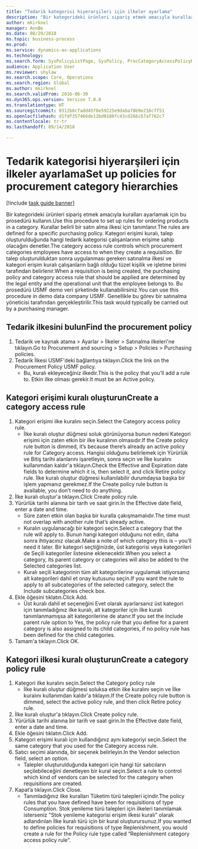 ```yaml
--- 
title: "Tedarik kategorisi hiyerarşileri için ilkeler ayarlama"
description: "Bir kategorideki ürünleri sipariş etmek amacıyla kuralları ayarlamak için bu prosedürü kullanın."
author: mkirknel
manager: AnnBe
ms.date: 08/29/2018
ms.topic: business-process
ms.prod: 
ms.service: dynamics-ax-applications
ms.technology: 
ms.search.form: SysPolicyListPage, SysPolicy, ProcCategoryAccessPolicyRule, ProcCategoryPolicyRule, EcoResCategorySingleLookup
audience: Application User
ms.reviewer: shylaw
ms.search.scope: Core, Operations
ms.search.region: Global
ms.author: mkirknel
ms.search.validFrom: 2016-06-30
ms.dyn365.ops.version: Version 7.0.0
ms.translationtype: HT
ms.sourcegitcommit: 0312b8cfadd45f8e59225e9daba78b9e216cff51
ms.openlocfilehash: d1fdf357466de12bd0188fc43cd266c67af762c7
ms.contentlocale: tr-tr
ms.lasthandoff: 09/14/2018

---
```

# <a name="set-up-policies-for-procurement-category-hierarchies"></a><span data-ttu-id="48dfd-103">Tedarik kategorisi hiyerarşileri için ilkeler ayarlama</span><span class="sxs-lookup"><span data-stu-id="48dfd-103">Set up policies for procurement category hierarchies</span></span>

[!include [task guide banner](../../includes/task-guide-banner.md)]

<span data-ttu-id="48dfd-104">Bir kategorideki ürünleri sipariş etmek amacıyla kuralları ayarlamak için bu prosedürü kullanın.</span><span class="sxs-lookup"><span data-stu-id="48dfd-104">Use this procedure to set up rules for ordering products in a category.</span></span> <span data-ttu-id="48dfd-105">Kurallar belirli bir satın alma ilkesi için tanımlanır.</span><span class="sxs-lookup"><span data-stu-id="48dfd-105">The rules are defined for a specific purchasing policy.</span></span> <span data-ttu-id="48dfd-106">Kategori erişimi kuralı, talep oluşturulduğunda hangi tedarik kategorisi çalışanlarının erişime sahip olacağını denetler.</span><span class="sxs-lookup"><span data-stu-id="48dfd-106">The category access rule controls which procurement categories employees have access to when they create a requisition.</span></span> <span data-ttu-id="48dfd-107">Bir talep oluşturulduktan sonra uygulanması gereken satınalma ilkesi ve kategori erişim kuralı çalışanların bağlı olduğu tüzel kişilik ve işletme birimi tarafından belirlenir.</span><span class="sxs-lookup"><span data-stu-id="48dfd-107">When a requisition is being created, the purchasing policy and category access rule that should be applied are determined by the legal entity and the operational unit that the employee belongs to.</span></span> <span data-ttu-id="48dfd-108">Bu prosedürü USMF demo veri şirketinde kullanabilirsiniz.</span><span class="sxs-lookup"><span data-stu-id="48dfd-108">You can use this procedure in demo data company USMF.</span></span> <span data-ttu-id="48dfd-109">Genellikle bu görev bir satınalma yöneticisi tarafından gerçekleştirilir.</span><span class="sxs-lookup"><span data-stu-id="48dfd-109">This task would typically be carried out by a purchasing manager.</span></span>


## <a name="find-the-procurement-policy"></a><span data-ttu-id="48dfd-110">Tedarik ilkesini bulun</span><span class="sxs-lookup"><span data-stu-id="48dfd-110">Find the procurement policy</span></span>
1. <span data-ttu-id="48dfd-111">Tedarik ve kaynak atama > Ayarlar > İlkeler > Satınalma ilkeleri'ne tıklayın.</span><span class="sxs-lookup"><span data-stu-id="48dfd-111">Go to Procurement and sourcing > Setup > Policies > Purchasing policies.</span></span>
2. <span data-ttu-id="48dfd-112">Tedarik İlkesi USMF'deki bağlantıya tıklayın.</span><span class="sxs-lookup"><span data-stu-id="48dfd-112">Click the link on the Procurement Policy USMF policy.</span></span>
    * <span data-ttu-id="48dfd-113">Bu, kuralı ekleyeceğiniz ilkedir.</span><span class="sxs-lookup"><span data-stu-id="48dfd-113">This is the policy that you’ll add a rule to.</span></span> <span data-ttu-id="48dfd-114">Etkin ilke olması gerekir.</span><span class="sxs-lookup"><span data-stu-id="48dfd-114">It must be an Active policy.</span></span>  

## <a name="create-a-category-access-rule"></a><span data-ttu-id="48dfd-115">Kategori erişimi kuralı oluşturun</span><span class="sxs-lookup"><span data-stu-id="48dfd-115">Create a category access rule</span></span>
1. <span data-ttu-id="48dfd-116">Kategori erişimi ilke kuralını seçin.</span><span class="sxs-lookup"><span data-stu-id="48dfd-116">Select the Category access policy rule.</span></span>
    * <span data-ttu-id="48dfd-117">İlke kuralı oluştur düğmesi soluk görünüyorsa bunun nedeni Kategori erişimi için zaten etkin bir ilke kuralının olmasıdır.</span><span class="sxs-lookup"><span data-stu-id="48dfd-117">If the Create policy rule button is dimmed, it’s because there’s already an active policy rule for Category access.</span></span> <span data-ttu-id="48dfd-118">Hangisi olduğunu belirlemek için Yürürlük ve Bitiş tarihi alanlarını işaretleyin, sonra seçin ve İlke kuralını kullanımdan kaldır'a tıklayın.</span><span class="sxs-lookup"><span data-stu-id="48dfd-118">Check the Effective and Expiration date fields to determine which it is, then select it, and click Retire policy rule.</span></span> <span data-ttu-id="48dfd-119">İlke kuralı oluştur düğmesi kullanılabilir durumdaysa başka bir işlem yapmanız gerekmez.</span><span class="sxs-lookup"><span data-stu-id="48dfd-119">If the Create policy rule button is available, you don’t need to do anything.</span></span>  
2. <span data-ttu-id="48dfd-120">İlke kuralı oluştur'a tıklayın.</span><span class="sxs-lookup"><span data-stu-id="48dfd-120">Click Create policy rule.</span></span>
3. <span data-ttu-id="48dfd-121">Yürürlük tarihi alanına bir tarih ve saat girin.</span><span class="sxs-lookup"><span data-stu-id="48dfd-121">In the Effective date field, enter a date and time.</span></span>
    * <span data-ttu-id="48dfd-122">Süre zaten etkin olan başka bir kuralla çakışmamalıdır.</span><span class="sxs-lookup"><span data-stu-id="48dfd-122">The time must not overlap with another rule that’s already active.</span></span>  
    * <span data-ttu-id="48dfd-123">Kuralın uygulanacağı bir kategori seçin.</span><span class="sxs-lookup"><span data-stu-id="48dfd-123">Select a category that the rule will apply to.</span></span> <span data-ttu-id="48dfd-124">Bunun hangi kategori olduğunu not edin, daha sonra ihtiyacınız olacak.</span><span class="sxs-lookup"><span data-stu-id="48dfd-124">Make a note of which category this is – you’ll need it later.</span></span> <span data-ttu-id="48dfd-125">Bir kategori seçtiğinizde, üst kategorisi veya kategorileri de Seçili kategoriler listesine eklenecektir.</span><span class="sxs-lookup"><span data-stu-id="48dfd-125">When you select a category, its parent category or categories will also be added to the Selected categories list.</span></span>  
    * <span data-ttu-id="48dfd-126">Kuralı seçili kategorinin tüm alt kategorilerine uygulamak istiyorsanız alt kategorileri dahil et onay kutusunu seçin.</span><span class="sxs-lookup"><span data-stu-id="48dfd-126">If you want the rule to apply to all subcategories of the selected category, select the Include subcategories check box.</span></span>  
4. <span data-ttu-id="48dfd-127">Ekle öğesini tıklatın.</span><span class="sxs-lookup"><span data-stu-id="48dfd-127">Click Add.</span></span>
    * <span data-ttu-id="48dfd-128">Üst kuralı dahil et seçeneğini Evet olarak ayarlarsanız üst kategori için tanımladığınız ilke kuralı, alt kategoriler için ilke kuralı tanımlanmamışsa alt kategorilerine de atanır.</span><span class="sxs-lookup"><span data-stu-id="48dfd-128">If you set the Include parent rule option to Yes, the policy rule that you define for a parent category is also assigned to its child categories, if no policy rule has been defined for the child categories.</span></span>  
5. <span data-ttu-id="48dfd-129">Tamam'a tıklayın.</span><span class="sxs-lookup"><span data-stu-id="48dfd-129">Click OK.</span></span>

## <a name="create-a-category-policy-rule"></a><span data-ttu-id="48dfd-130">Kategori ilkesi kuralı oluşturun</span><span class="sxs-lookup"><span data-stu-id="48dfd-130">Create a category policy rule</span></span>
1. <span data-ttu-id="48dfd-131">Kategori ilke kuralını seçin.</span><span class="sxs-lookup"><span data-stu-id="48dfd-131">Select the Category policy rule</span></span>
    * <span data-ttu-id="48dfd-132">İlke kuralı oluştur düğmesi soluksa etkin ilke kuralını seçin ve İlke kuralını kullanımdan kaldır'a tıklayın.</span><span class="sxs-lookup"><span data-stu-id="48dfd-132">If the Create policy rule button is dimmed, select the active policy rule, and then click Retire policy rule.</span></span>  
2. <span data-ttu-id="48dfd-133">İlke kuralı oluştur'a tıklayın.</span><span class="sxs-lookup"><span data-stu-id="48dfd-133">Click Create policy rule.</span></span>
3. <span data-ttu-id="48dfd-134">Yürürlük tarihi alanına bir tarih ve saat girin.</span><span class="sxs-lookup"><span data-stu-id="48dfd-134">In the Effective date field, enter a date and time.</span></span>
4. <span data-ttu-id="48dfd-135">Ekle öğesini tıklatın.</span><span class="sxs-lookup"><span data-stu-id="48dfd-135">Click Add.</span></span>
5. <span data-ttu-id="48dfd-136">Kategori erişimi kuralı için kullandığınız aynı kategoriyi seçin.</span><span class="sxs-lookup"><span data-stu-id="48dfd-136">Select the same category that you used for the Category access rule.</span></span>
6. <span data-ttu-id="48dfd-137">Satıcı seçimi alanında, bir seçenek belirleyin.</span><span class="sxs-lookup"><span data-stu-id="48dfd-137">In the Vendor selection field, select an option.</span></span>
    * <span data-ttu-id="48dfd-138">Talepler oluşturulduğunda kategori için hangi tür satıcıların seçilebileceğini denetleyen bir kural seçin.</span><span class="sxs-lookup"><span data-stu-id="48dfd-138">Select a rule to control which kind of vendors can be selected for the category when requisitions are created.</span></span>  
7. <span data-ttu-id="48dfd-139">Kapat’a tıklayın.</span><span class="sxs-lookup"><span data-stu-id="48dfd-139">Click Close.</span></span>
    * <span data-ttu-id="48dfd-140">Tanımladığınız ilke kuralları Tüketim türü talepleri içindir.</span><span class="sxs-lookup"><span data-stu-id="48dfd-140">The policy rules that you have defined have been for requisitions of type Consumption.</span></span> <span data-ttu-id="48dfd-141">Stok yenileme türü talepleri için ilkeleri tanımlamak isterseniz "Stok yenileme kategorisi erişim ilkesi kuralı" olarak adlandırılan İlke kuralı türü için bir kural oluşturursunuz.</span><span class="sxs-lookup"><span data-stu-id="48dfd-141">If you wanted to define policies for requisitions of type Replenishment, you would create a rule for the Policy rule type called “Replenishment category access policy rule”.</span></span>  


